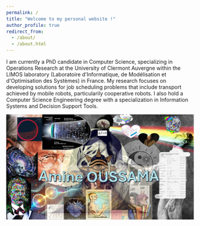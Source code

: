 ```yaml
---
permalink: /
title: "Welcome to my personal website !"
author_profile: true
redirect_from: 
  - /about/
  - /about.html
---
```


I am currently a PhD candidate in Computer Science, specializing in Operations Research at the University of Clermont Auvergne within the LIMOS laboratory (Laboratoire d'Informatique, de Modélisation et d'Optimisation des Systèmes) in France. My research focuses on developing solutions for job scheduling problems that include transport achieved by mobile robots, particularily cooperative robots. I also hold a Computer Science Engineering degree with a specialization in Information Systems and Decision Support Tools.

![Alt Text](../images/art.jpg "Optional Title")